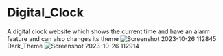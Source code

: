 
# Digital_Clock
A digital clock website which shows the current time and have an alarm feature and can also changes its theme
![Screenshot 2023-10-26 112845](https://github.com/Badri467/Digital_Clock/assets/114822924/6283a5d0-5c69-4170-ac95-6ff859bb9adf)
Dark_Theme
![Screenshot 2023-10-26 112914](https://github.com/Badri467/Digital_Clock/assets/114822924/317fa49f-53f8-4d1b-abe8-1742c7b64d64)
